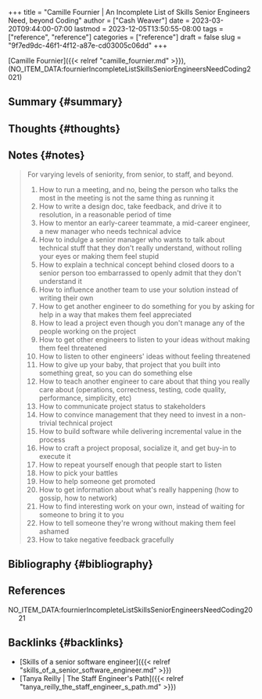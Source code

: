 +++
title = "Camille Fournier | An Incomplete List of Skills Senior Engineers Need, beyond Coding"
author = ["Cash Weaver"]
date = 2023-03-20T09:44:00-07:00
lastmod = 2023-12-05T13:50:55-08:00
tags = ["reference", "reference"]
categories = ["reference"]
draft = false
slug = "9f7ed9dc-46f1-4f12-a87e-cd03005c06dd"
+++

[Camille Fournier]({{< relref "camille_fournier.md" >}}), (NO_ITEM_DATA:fournierIncompleteListSkillsSeniorEngineersNeedCoding2021)


## Summary {#summary}


## Thoughts {#thoughts}


## Notes {#notes}

> For varying levels of seniority, from senior, to staff, and beyond.
>
> 1.  How to run a meeting, and no, being the person who talks the most in the meeting is not the same thing as running it
> 2.  How to write a design doc, take feedback, and drive it to resolution, in a reasonable period of time
> 3.  How to mentor an early-career teammate, a mid-career engineer, a new manager who needs technical advice
> 4.  How to indulge a senior manager who wants to talk about technical stuff that they don't really understand, without rolling your eyes or making them feel stupid
> 5.  How to explain a technical concept behind closed doors to a senior person too embarrassed to openly admit that they don't understand it
> 6.  How to influence another team to use your solution instead of writing their own
> 7.  How to get another engineer to do something for you by asking for help in a way that makes them feel appreciated
> 8.  How to lead a project even though you don't manage any of the people working on the project
> 9.  How to get other engineers to listen to your ideas without making them feel threatened
> 10. How to listen to other engineers' ideas without feeling threatened
> 11. How to give up your baby, that project that you built into something great, so you can do something else
> 12. How to teach another engineer to care about that thing you really care about (operations, correctness, testing, code quality, performance, simplicity, etc)
> 13. How to communicate project status to stakeholders
> 14. How to convince management that they need to invest in a non-trivial technical project
> 15. How to build software while delivering incremental value in the process
> 16. How to craft a project proposal, socialize it, and get buy-in to execute it
> 17. How to repeat yourself enough that people start to listen
> 18. How to pick your battles
> 19. How to help someone get promoted
> 20. How to get information about what's really happening (how to gossip, how to network)
> 21. How to find interesting work on your own, instead of waiting for someone to bring it to you
> 22. How to tell someone they're wrong without making them feel ashamed
> 23. How to take negative feedback gracefully


## Bibliography {#bibliography}

## References

<style>.csl-entry{text-indent: -1.5em; margin-left: 1.5em;}</style><div class="csl-bib-body">
  <div class="csl-entry">NO_ITEM_DATA:fournierIncompleteListSkillsSeniorEngineersNeedCoding2021</div>
</div>


## Backlinks {#backlinks}

-   [Skills of a senior software engineer]({{< relref "skills_of_a_senior_software_engineer.md" >}})
-   [Tanya Reilly | The Staff Engineer's Path]({{< relref "tanya_reilly_the_staff_engineer_s_path.md" >}})
